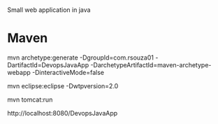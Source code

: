 #

Small web application in java

# Maven

mvn archetype:generate -DgroupId=com.rsouza01 -DartifactId=DevopsJavaApp -DarchetypeArtifactId=maven-archetype-webapp -DinteractiveMode=false


mvn eclipse:eclipse -Dwtpversion=2.0

mvn tomcat:run

http://localhost:8080/DevopsJavaApp
